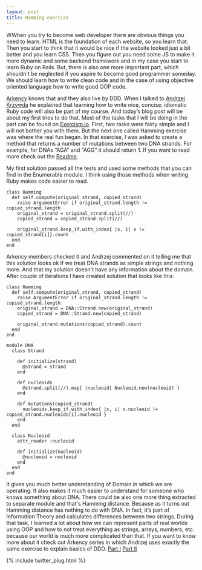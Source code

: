 ```yaml
---
layout: post
title: Hamming exercise
---
```


WWhen you try to become web developer there are obvious things you need to learn. HTML is the foundation of each website, so you learn that. Then you start to think that it would be nice if the website looked just a bit better and you learn CSS. Then you figure out you need some JS to make it more dynamic and some backend framework and in my case you start to learn Ruby on Rails. But, there is also one more important part, which shouldn't be neglected if you aspire to become good programmer someday. We should learn how to write clean code and in the case of using objective oriented language how to write good OOP code.

[Arkency](http://blog.arkency.com) knows that and they also live by DDD. When I talked to [Andrzej Krzywda](https://twitter.com/andrzejkrzywda) he explained that learning how to write nice, concise, idiomatic Ruby code will also be part of my course. And today’s blog post will be about my first tries to do that. Most of the tasks that I will be doing in the part can be found on [Exercism.io](http://exercism.io/). First, two tasks were fairly simple and I will not bother you with them. But the next one called Hamming exercise was where the real fun began. In that exercise, I was asked to create a method that returns a number of mutations between two DNA strands. For example, for DNAs “AGA” and “AGG” it should return 1. If you want to read more check out the [Readme](http://exercism.io/exercises/ruby/hamming/readme).

My first solution passed all the tests and used some methods that you can find in the Enumerable module. I think using those methods when writing Ruby makes code easier to read.
```language-ruby
class Hamming
  def self.compute(original_strand, copied_strand)
    raise ArgumentError if original_strand.length != copied_strand.length
    original_strand = original_strand.split(//)
    copied_strand = copied_strand.split(//)

    original_strand.keep_if.with_index{ |x, i| x != copied_strand[i]}.count
  end
end
```

Arkency members checked it and Andrzej commented on it telling me that this solution looks ok if we treat DNA strands as simple strings and nothing more. And that my solution doesn't have any information about the domain. After couple of iterations I have created solution that looks like this:
```language-ruby
class Hamming
  def self.compute(original_strand, copied_strand)
    raise ArgumentError if original_strand.length != copied_strand.length
    original_strand = DNA::Strand.new(original_strand)
    copied_strand = DNA::Strand.new(copied_strand)

    original_strand.mutations(copied_strand).count
  end
end

module DNA
  class Strand

    def initialize(strand)
      @strand = strand
    end

    def nucleoids
      @strand.split(//).map{ |nucleoid| Nucleoid.new(nucleoid) }
    end

    def mutations(copied_strand)
      nucleoids.keep_if.with_index{ |x, i| x.nucleoid != copied_strand.nucleoids[i].nucleoid }
    end
  end

  class Nucleoid
    attr_reader :nucleoid

    def initialize(nucleoid)
      @nucleoid = nucleoid
    end
  end
end
```

It gives you much better understanding of Domain in which we are operating. It also makes it much easier to understand for someone who knows something about DNA.
There could be also one more thing extracted to separate module and that's Hamming distance. Because as it turns out Hamming distance has nothing to do with DNA. In fact, it’s part of Information Theory and calculates differences between two strings.
During that task, I learned a lot about how we can represent parts of real worlds using OOP and how to not treat everything as strings, arrays, numbers, etc. because our world is much more complicated than that.
If you want to know more about it check out Arkency series in which Andrzej uses exactly the same exercise to explain basics of DDD.
[Part I](https://www.youtube.com/watch?v=h5UF4LkGBSk)
[Part II](https://www.youtube.com/watch?v=4j3IEUdgrv8)

{% include twitter_plug.html %}
